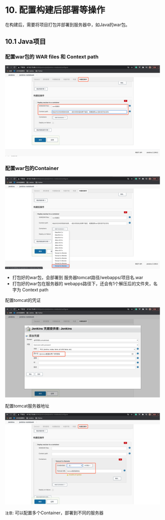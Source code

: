 # 10. 配置构建后部署等操作

在构建后，需要将项目打包并部署到服务器中，如Java的war包。

## 10.1 Java项目
### 配置war包的 WAR files 和 Context path    
![java构建后操作1](./assets/java构建后操作1.png)

### 配置war包的Container
![java构建后操作2](./assets/java构建后操作2.png)
* 打包好的war包，会部署到 服务器tomcat路径/webapps/项目名.war
* 打包好的war包在服务器的 webapps路径下，还会有1个解压后的文件夹，名字为 Context path

配置tomcat的凭证

![java构建后操作3](./assets/java构建后操作3.png)

配置tomcat服务器地址

![配置tomcat服务器地址](./assets/配置tomcat服务器地址.png)

`注意`: 可以配置多个Container，部署到不同的服务器
